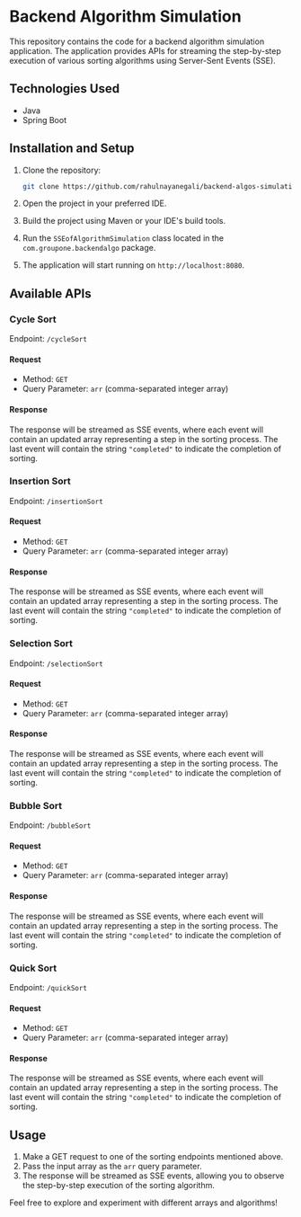 # Backend Algorithm Simulation

This repository contains the code for a backend algorithm simulation application. The application provides APIs for streaming the step-by-step execution of various sorting algorithms using Server-Sent Events (SSE).

## Technologies Used

- Java
- Spring Boot

## Installation and Setup
1. Clone the repository:

   ```bash
   git clone https://github.com/rahulnayanegali/backend-algos-simulation.git
   ```

2. Open the project in your preferred IDE.

3. Build the project using Maven or your IDE's build tools.

4. Run the `SSEofAlgorithmSimulation` class located in the `com.groupone.backendalgo` package.

5. The application will start running on `http://localhost:8080`.

## Available APIs

### Cycle Sort

Endpoint: `/cycleSort`

#### Request

- Method: `GET`
- Query Parameter: `arr` (comma-separated integer array)

#### Response

The response will be streamed as SSE events, where each event will contain an updated array representing a step in the sorting process. The last event will contain the string `"completed"` to indicate the completion of sorting.

### Insertion Sort

Endpoint: `/insertionSort`

#### Request

- Method: `GET`
- Query Parameter: `arr` (comma-separated integer array)

#### Response

The response will be streamed as SSE events, where each event will contain an updated array representing a step in the sorting process. The last event will contain the string `"completed"` to indicate the completion of sorting.

### Selection Sort

Endpoint: `/selectionSort`

#### Request

- Method: `GET`
- Query Parameter: `arr` (comma-separated integer array)

#### Response

The response will be streamed as SSE events, where each event will contain an updated array representing a step in the sorting process. The last event will contain the string `"completed"` to indicate the completion of sorting.

### Bubble Sort

Endpoint: `/bubbleSort`

#### Request

- Method: `GET`
- Query Parameter: `arr` (comma-separated integer array)

#### Response

The response will be streamed as SSE events, where each event will contain an updated array representing a step in the sorting process. The last event will contain the string `"completed"` to indicate the completion of sorting.

### Quick Sort

Endpoint: `/quickSort`

#### Request

- Method: `GET`
- Query Parameter: `arr` (comma-separated integer array)

#### Response

The response will be streamed as SSE events, where each event will contain an updated array representing a step in the sorting process. The last event will contain the string `"completed"` to indicate the completion of sorting.

## Usage

1. Make a GET request to one of the sorting endpoints mentioned above.
2. Pass the input array as the `arr` query parameter.
3. The response will be streamed as SSE events, allowing you to observe the step-by-step execution of the sorting algorithm.

Feel free to explore and experiment with different arrays and algorithms!

```
